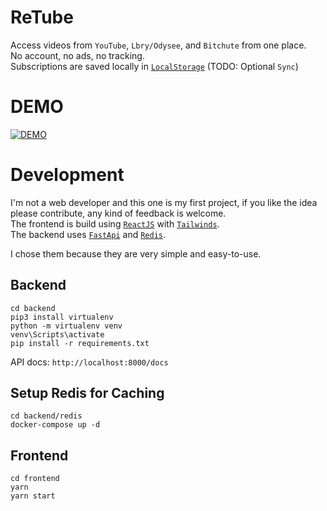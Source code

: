 # ReTube
Access videos from `YouTube`, `Lbry/Odysee`, and `Bitchute` from one place. \
No account, no ads, no tracking. \
Subscriptions are saved locally in [`LocalStorage`](https://javascript.info/localstorage) (TODO: Optional `Sync`)

# DEMO
[![DEMO](https://user-images.githubusercontent.com/74867724/112172240-736d0780-8bec-11eb-97a8-61b1a7e9eba4.png)](https://www.youtube.com/watch?v=WpcB_A-mZLY)


# Development
I'm not a web developer and this one is my first project, if you like the idea please contribute, any kind of feedback is welcome. \
The frontend is build using [`ReactJS`](https://reactjs.org) with [`Tailwinds`](https://tailwindcss.com). \
The backend uses [`FastApi`](https://fastapi.tiangolo.com) and [`Redis`](https://redis.io).

I chose them because they are very simple and easy-to-use.


## Backend
`cd backend` \
`pip3 install virtualenv` \
`python -m virtualenv venv` \
`venv\Scripts\activate` \
`pip install -r requirements.txt`

API docs: `http://localhost:8000/docs`

## Setup Redis for Caching

`cd backend/redis` \
`docker-compose up -d`


## Frontend
`cd frontend` \
`yarn` \
`yarn start`
